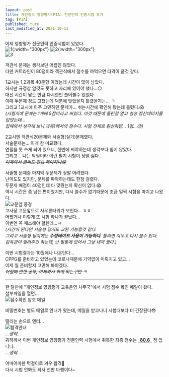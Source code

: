 ```yaml
---
layout: post
title: 개인정보 영향평가(PIA) 전문인력 인증시험 후기
tag: [PIA]
published: ture
last_modified_at: 2021-10-13
---
```


어제 영향평가 전문인력 인증시험이 있었다.  
![1](../../img/2021-09-12-PIA%20expert%20certification%20exam%20review/1.jpg){:width="300px"}
![2](../../img/2021-09-12-PIA%20expert%20certification%20exam%20review/2.jpg){:width="300px"}  
![3](../../img/2021-09-12-PIA%20expert%20certification%20exam%20review/3.jpg)  

객관식 문제는 생각보단 어렵진 않았다.  
다만 커트라인이 80점이라 객관식에서 점수를 까먹으면 타격이 클것 같다.  


1교시는 1,2과목 40문항 이었는데 시간이 많이 남았다.  
하지만 규정상 암것도 못하고 자리에 있어야 했다...😑  
대신 시간이 남는 만큼 다시한번 풀어볼수 있었다.  
이때 두문제 정도 고쳤는데 덕분에 맞았을지 틀렸을지는... ㅋ  
그리고 1교시에 아주 고민하던 문제가... 쉬는시간에 확인해 봤는데 틀렸다.😱  
_(시험지에 문제는 1개에 5점이라고 써있다. 이것 때문에 틀린걸 알고 엄청 정신데미지를 입었는데..._   
_집에와서 생각해 보니 과목1에서의 점수다. 시험 전체로 환산하면... 1점...😓)_  

2교시엔 객관식20문제와 서술형(실기)문제였다.  
서술문제는... 이게 참 미묘했다.  
연필을 못 쓰게 되어 있으니, 한번에 써야하는데 생각보다 쉽지 않았다.  
그리고... 나는 악필이라 이런 필기 시험이 정말 싫다...  
~~_이제와서 글씨도 연습 해야하나😵_~~   

서술형 문제중 마지막 두문제가 정말 어려웠다.  
난이도도 있지만, 문제를 파악하는데도 한참 걸렸다.  
두문제 배점이 40점인데 다 맞췄는지 확신이 없다.😱  
역시 시간은 좀 남는 편이었지만, 다시 쓸수가 없기때문에 조금 일찍 시험을 마치고 나왔다.  
![교문앞 풍경](../../img/2021-09-12-PIA%20expert%20certification%20exam%20review/4.jpg)  
고사장 교문앞으로 사우론타워가 보인다... ㅎㅎ  
어쨌거나 이렇게 또 시험 하나가 끝났다...  
이번엔 꼭 패스해야 할텐데...ㅋ  
_(시간이 된다면 서술형 답지도 교환 가능할것 같다._  
_그리고 서술형 답지에는 **수정테이프 사용이 가능하다**. 틀리면 지우고 다시 쓸수 있다._  
_감독관이 빌려주긴 하는데, 난 필통에 있어서 그냥 내꺼 썼다.)_

이번 시험결과는 10월에나 나온단다...  
CPPG를 준비하고 있었는데 코로나때문에 기약없이 미뤄지고 있고...  
이제 뭘 준비할지 고민해 봐야겠다.  
~~_어릴때 안한 공부, 이제와서 하게 되는구만 ㅋ_~~  

-------------

한 달만에 "개인정보 영향평가 교육운영 사무국"에서 시험 점수 확인 메일이 왔다.  
첨부파일을 열면...  
![점수확인 암호 메일](../../img/2021-09-12-PIA%20expert%20certification%20exam%20review/2021-10-13-17-58-46.png)  

비밀번호는 별도 메일로 안내가 왔는데, 메일을 받고나니 시험때보다 더 긴장된다😳  

떨리는 손으로 엔터...  
![합격안내](../../img/2021-09-12-PIA%20expert%20certification%20exam%20review/2021-10-13-18-14-43.png)  
_...생략..._  
귀하께서 이번 개인정보 영향평가 전문인력 시험에서 취득한 최종 점수는  <u style="font-weight: bold;">&nbsp;&nbsp;80.6&nbsp;&nbsp;</u> 점 입니다.  
_...생략..._  

어마어마한 턱걸이로 겨우 합격🤣  
다시 시험 안봐도 되서 천만 다행이다~  

